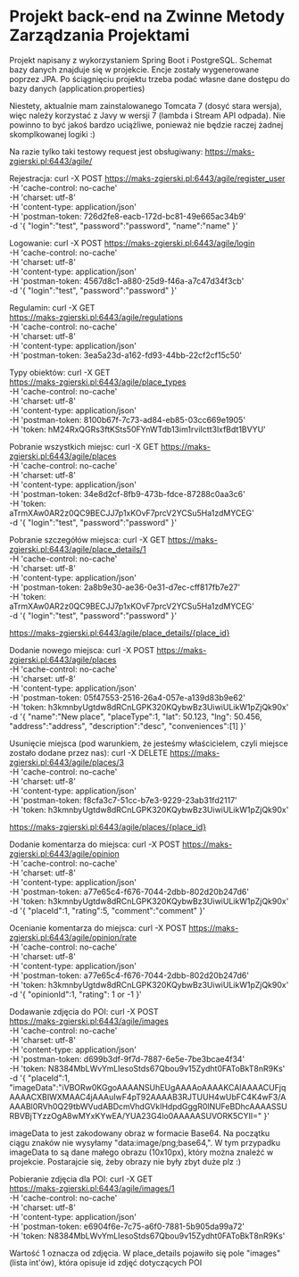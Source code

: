 # Projekt back-end na Zwinne Metody Zarządzania Projektami
Projekt napisany z wykorzystaniem Spring Boot i PostgreSQL. 
Schemat bazy danych znajduje się w projekcie. 
Encje zostały wygenerowane poprzez JPA.
Po ściągnięciu projektu trzeba podać własne dane dostępu do bazy danych (application.properties)

Niestety, aktualnie mam zainstalowanego Tomcata 7 (dosyć stara wersja), więc należy korzystać z Javy w wersji 7 (lambda i Stream API odpada). Nie powinno to być jakoś bardzo uciążliwe, ponieważ nie będzie raczej żadnej skomplkowanej logiki :)

Na razie tylko taki testowy request jest obsługiwany: https://maks-zgierski.pl:6443/agile/

Rejestracja:
curl -X POST https://maks-zgierski.pl:6443/agile/register_user \
  -H 'cache-control: no-cache' \
  -H 'charset: utf-8' \
  -H 'content-type: application/json' \
  -H 'postman-token: 726d2fe8-eacb-172d-bc81-49e665ac34b9' \
  -d '{
	"login":"test",
	"password":"password",
	"name":"name"
}'

Logowanie:
curl -X POST https://maks-zgierski.pl:6443/agile/login \
  -H 'cache-control: no-cache' \
  -H 'charset: utf-8' \
  -H 'content-type: application/json' \
  -H 'postman-token: 4567d8c1-a880-25d9-f46a-a7c47d34f3cb' \
  -d '{
	"login":"test",
	"password":"password"
}'

Regulamin:
curl -X GET \
  https://maks-zgierski.pl:6443/agile/regulations \
  -H 'cache-control: no-cache' \
  -H 'charset: utf-8' \
  -H 'content-type: application/json' \
  -H 'postman-token: 3ea5a23d-a162-fd93-44bb-22cf2cf15c50'
  
Typy obiektów:
curl -X GET \
  https://maks-zgierski.pl:6443/agile/place_types \
  -H 'cache-control: no-cache' \
  -H 'charset: utf-8' \
  -H 'content-type: application/json' \
  -H 'postman-token: 8100b67f-7c73-ad84-eb85-03cc669e1905' \
  -H 'token: hM24RxQGRs3ftKSts50FYnWTdb13im1rviIctt3lxfBdt1BVYU'

Pobranie wszystkich miejsc:
curl -X GET https://maks-zgierski.pl:6443/agile/places \
  -H 'cache-control: no-cache' \
  -H 'charset: utf-8' \
  -H 'content-type: application/json' \
  -H 'postman-token: 34e8d2cf-8fb9-473b-fdce-87288c0aa3c6' \
  -H 'token: aTrmXAw0AR2z0QC9BECJJ7p1xKOvF7prcV2YCSu5Ha1zdMYCEG' \
  -d '{
	"login":"test",
	"password":"password"
}'

Pobranie szczegółów miejsca:
curl -X GET https://maks-zgierski.pl:6443/agile/place_details/1 \
  -H 'cache-control: no-cache' \
  -H 'charset: utf-8' \
  -H 'content-type: application/json' \
  -H 'postman-token: 2a8b9e30-ae36-0e31-d7ec-cff817fb7e27' \
  -H 'token: aTrmXAw0AR2z0QC9BECJJ7p1xKOvF7prcV2YCSu5Ha1zdMYCEG' \
  -d '{
	"login":"test",
	"password":"password"
}'

https://maks-zgierski.pl:6443/agile/place_details/{place_id}


Dodanie nowego miejsca:
curl -X POST https://maks-zgierski.pl:6443/agile/places \
  -H 'cache-control: no-cache' \
  -H 'charset: utf-8' \
  -H 'content-type: application/json' \
  -H 'postman-token: 05f47553-2516-26a4-057e-a139d83b9e62' \
  -H 'token: h3kmnbyUgtdw8dRCnLGPK320KQybwBz3UiwiULikW1pZjQk90x' \
  -d '{
	"name":"New place",
	"placeType":1,
	"lat": 50.123,
	"lng": 50.456,
	"address":"address",
	"description":"desc",
	"conveniences":[1]
}'

Usunięcie miejsca (pod warunkiem, że jesteśmy właścicielem, czyli miejsce zostało dodane przez nas):
curl -X DELETE https://maks-zgierski.pl:6443/agile/places/3 \
  -H 'cache-control: no-cache' \
  -H 'charset: utf-8' \
  -H 'content-type: application/json' \
  -H 'postman-token: f8cfa3c7-51cc-b7e3-9229-23ab31fd2117' \
  -H 'token: h3kmnbyUgtdw8dRCnLGPK320KQybwBz3UiwiULikW1pZjQk90x'
  
https://maks-zgierski.pl:6443/agile/places/{place_id}


Dodanie komentarza do miejsca:
curl -X POST https://maks-zgierski.pl:6443/agile/opinion \
  -H 'cache-control: no-cache' \
  -H 'charset: utf-8' \
  -H 'content-type: application/json' \
  -H 'postman-token: a77e65c4-f676-7044-2dbb-802d20b247d6' \
  -H 'token: h3kmnbyUgtdw8dRCnLGPK320KQybwBz3UiwiULikW1pZjQk90x' \
  -d '{
	"placeId":1,
	"rating":5,
	"comment":"comment"
}'

Ocenianie komentarza do miejsca:
curl -X POST https://maks-zgierski.pl:6443/agile/opinion/rate \
  -H 'cache-control: no-cache' \
  -H 'charset: utf-8' \
  -H 'content-type: application/json' \
  -H 'postman-token: a77e65c4-f676-7044-2dbb-802d20b247d6' \
  -H 'token: h3kmnbyUgtdw8dRCnLGPK320KQybwBz3UiwiULikW1pZjQk90x' \
  -d '{
	"opinionId":1,
	"rating": 1 or -1
}'

Dodawanie zdjęcia do POI:
curl -X POST \
  https://maks-zgierski.pl:6443/agile/images \
  -H 'cache-control: no-cache' \
  -H 'charset: utf-8' \
  -H 'content-type: application/json' \
  -H 'postman-token: d699b3df-9f7d-7887-6e5e-7be3bcae4f34' \
  -H 'token: N8384MbLWvYmLIesoStds67Qbou9v15Zydht0FAToBkT8nR9Ks' \
  -d '{
	"placeId":1,
	"imageData":"iVBORw0KGgoAAAANSUhEUgAAAAoAAAAKCAIAAAACUFjqAAAACXBIWXMAAC4jAAAuIwF4pT92AAAAB3RJTUUH4wUbFC4K4wF3/AAAABl0RVh0Q29tbWVudABDcmVhdGVkIHdpdGggR0lNUFeBDhcAAAASSURBVBjTYzzOgA8wMYxKYwEA/YUA23G4lo0AAAAASUVORK5CYII="
}'

imageData to jest zakodowany obraz w formacie Base64. Na początku ciągu znaków nie wysyłamy "data:image/png;base64,". W tym przypadku imageData to są dane małego obrazu (10x10px), który można znaleźć w projekcie. Postarajcie się, żeby obrazy nie były zbyt duże plz :)

Pobieranie zdjęcia dla POI:
curl -X GET \
  https://maks-zgierski.pl:6443/agile/images/1 \
  -H 'cache-control: no-cache' \
  -H 'charset: utf-8' \
  -H 'content-type: application/json' \
  -H 'postman-token: e6904f6e-7c75-a6f0-7881-5b905da99a72' \
  -H 'token: N8384MbLWvYmLIesoStds67Qbou9v15Zydht0FAToBkT8nR9Ks'
  
Wartość 1 oznacza od zdjęcia. W place_details pojawiło się pole "images" (lista int'ów), która opisuje id zdjęć dotyczących POI
